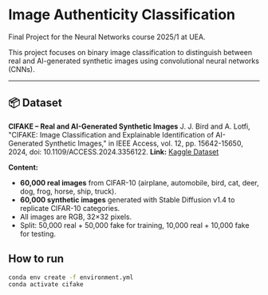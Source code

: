 # Image Authenticity Classification
Final Project for the Neural Networks course 2025/1 at UEA. 

This project focuses on binary image classification to distinguish between real and AI-generated synthetic images using convolutional neural networks (CNNs).

---

## 📦 Dataset

**CIFAKE – Real and AI-Generated Synthetic Images**
J. J. Bird and A. Lotfi, "CIFAKE: Image Classification and Explainable Identification of AI-Generated Synthetic Images," in IEEE Access, vol. 12, pp. 15642-15650, 2024, doi: 10.1109/ACCESS.2024.3356122.
**Link:** [Kaggle Dataset](https://www.kaggle.com/datasets/birdy654/cifake-real-and-ai-generated-synthetic-images)

**Content:**
- **60,000 real images** from CIFAR-10 (airplane, automobile, bird, cat, deer, dog, frog, horse, ship, truck).
- **60,000 synthetic images** generated with Stable Diffusion v1.4 to replicate CIFAR-10 categories.
- All images are RGB, 32×32 pixels.
- Split: 50,000 real + 50,000 fake for training, 10,000 real + 10,000 fake for testing.

## How to run

```bash
conda env create -f environment.yml
conda activate cifake
```
